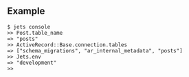 ## Example

    $ jets console
    >> Post.table_name
    => "posts"
    >> ActiveRecord::Base.connection.tables
    => ["schema_migrations", "ar_internal_metadata", "posts"]
    >> Jets.env
    => "development"
    >>
